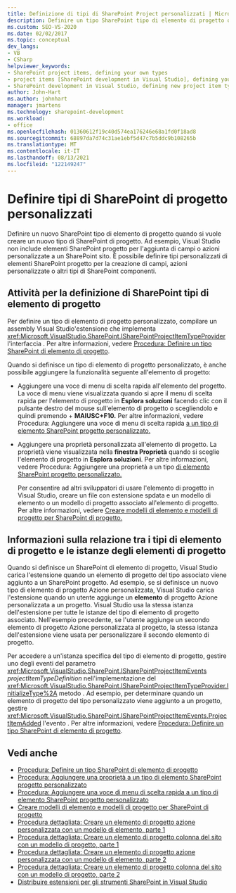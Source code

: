 ```yaml
---
title: Definizione di tipi di SharePoint Project personalizzati | Microsoft Docs
description: Definire un tipo SharePoint tipo di elemento di progetto quando si vuole creare un nuovo tipo di SharePoint di progetto.
ms.custom: SEO-VS-2020
ms.date: 02/02/2017
ms.topic: conceptual
dev_langs:
- VB
- CSharp
helpviewer_keywords:
- SharePoint project items, defining your own types
- project items [SharePoint development in Visual Studio], defining your own types
- SharePoint development in Visual Studio, defining new project item types
author: John-Hart
ms.author: johnhart
manager: jmartens
ms.technology: sharepoint-development
ms.workload:
- office
ms.openlocfilehash: 01360612f19c40d574ea176246e68a1fd0f18ad8
ms.sourcegitcommit: 68897da7d74c31ae1ebf5d47c7b5ddc9b108265b
ms.translationtype: MT
ms.contentlocale: it-IT
ms.lasthandoff: 08/13/2021
ms.locfileid: "122149247"
---
```

# <a name="define-custom-sharepoint-project-item-types"></a>Definire tipi di SharePoint di progetto personalizzati
  Definire un nuovo SharePoint tipo di elemento di progetto quando si vuole creare un nuovo tipo di SharePoint di progetto. Ad esempio, Visual Studio non include elementi SharePoint progetto per l'aggiunta di campi o azioni personalizzate a un SharePoint sito. È possibile definire tipi personalizzati di elementi SharePoint progetto per la creazione di campi, azioni personalizzate o altri tipi di SharePoint componenti.

## <a name="tasks-for-defining-sharepoint-project-item-types"></a>Attività per la definizione di SharePoint tipi di elemento di progetto
 Per definire un tipo di elemento di progetto personalizzato, compilare un assembly Visual Studio'estensione che implementa <xref:Microsoft.VisualStudio.SharePoint.ISharePointProjectItemTypeProvider> l'interfaccia . Per altre informazioni, vedere [Procedura: Definire un tipo SharePoint di elemento di progetto](../sharepoint/how-to-define-a-sharepoint-project-item-type.md).

 Quando si definisce un tipo di elemento di progetto personalizzato, è anche possibile aggiungere la funzionalità seguente all'elemento di progetto:

- Aggiungere una voce di menu di scelta rapida all'elemento del progetto. La voce di menu viene visualizzata quando si apre il menu di scelta rapida per l'elemento di progetto in **Esplora soluzioni** facendo clic con il pulsante destro del mouse sull'elemento di progetto o scegliendolo e quindi premendo + **MAIUSC+F10.** Per altre informazioni, vedere Procedura: Aggiungere una voce di menu di scelta rapida [a un tipo di elemento SharePoint progetto personalizzato.](../sharepoint/how-to-add-a-shortcut-menu-item-to-a-custom-sharepoint-project-item-type.md)

- Aggiungere una proprietà personalizzata all'elemento di progetto. La proprietà viene visualizzata nella **finestra Proprietà** quando si sceglie l'elemento di progetto in **Esplora soluzioni**. Per altre informazioni, vedere Procedura: Aggiungere una proprietà a un tipo [di elemento SharePoint progetto personalizzato.](../sharepoint/how-to-add-a-property-to-a-custom-sharepoint-project-item-type.md)

  Per consentire ad altri sviluppatori di usare l'elemento di progetto in Visual Studio, creare un file con estensione spdata e un modello di elemento o un modello di progetto associato all'elemento di progetto. Per altre informazioni, vedere [Creare modelli di elemento e modelli di progetto per SharePoint di progetto.](../sharepoint/creating-item-templates-and-project-templates-for-sharepoint-project-items.md)

## <a name="understand-the-relationship-between-project-item-types-and-project-item-instances"></a>Informazioni sulla relazione tra i tipi di elemento di progetto e le istanze degli elementi di progetto
 Quando si definisce un SharePoint di elemento di progetto, Visual Studio carica l'estensione quando un elemento di progetto del tipo associato viene aggiunto a un SharePoint progetto. Ad esempio, se si  definisce un nuovo tipo di elemento di progetto Azione personalizzata, Visual Studio carica l'estensione quando un utente aggiunge un **elemento** di progetto Azione personalizzata a un progetto. Visual Studio usa la stessa istanza dell'estensione per tutte le istanze del tipo di elemento di progetto associato. Nell'esempio precedente, se l'utente aggiunge un secondo elemento di progetto Azione personalizzata al progetto, la stessa istanza dell'estensione viene usata per personalizzare il secondo elemento di progetto. 

 Per accedere a un'istanza specifica del tipo di elemento di progetto, gestire uno degli eventi del parametro <xref:Microsoft.VisualStudio.SharePoint.ISharePointProjectItemEvents> *projectItemTypeDefinition* nell'implementazione del <xref:Microsoft.VisualStudio.SharePoint.ISharePointProjectItemTypeProvider.InitializeType%2A> metodo . Ad esempio, per determinare quando un elemento di progetto del tipo personalizzato viene aggiunto a un progetto, gestire <xref:Microsoft.VisualStudio.SharePoint.ISharePointProjectItemEvents.ProjectItemAdded> l'evento . Per altre informazioni, vedere [Procedura: Definire un tipo SharePoint di elemento di progetto](../sharepoint/how-to-define-a-sharepoint-project-item-type.md).

## <a name="see-also"></a>Vedi anche
- [Procedura: Definire un tipo SharePoint di elemento di progetto](../sharepoint/how-to-define-a-sharepoint-project-item-type.md)
- [Procedura: Aggiungere una proprietà a un tipo di elemento SharePoint progetto personalizzato](../sharepoint/how-to-add-a-property-to-a-custom-sharepoint-project-item-type.md)
- [Procedura: Aggiungere una voce di menu di scelta rapida a un tipo di elemento SharePoint progetto personalizzato](../sharepoint/how-to-add-a-shortcut-menu-item-to-a-custom-sharepoint-project-item-type.md)
- [Creare modelli di elemento e modelli di progetto per SharePoint di progetto](../sharepoint/creating-item-templates-and-project-templates-for-sharepoint-project-items.md)
- [Procedura dettagliata: Creare un elemento di progetto azione personalizzata con un modello di elemento, parte 1](../sharepoint/walkthrough-creating-a-custom-action-project-item-with-an-item-template-part-1.md)
- [Procedura dettagliata: Creare un elemento di progetto colonna del sito con un modello di progetto, parte 1](../sharepoint/walkthrough-creating-a-site-column-project-item-with-a-project-template-part-1.md)
- [Procedura dettagliata: Creare un elemento di progetto azione personalizzata con un modello di elemento, parte 2](../sharepoint/walkthrough-creating-a-custom-action-project-item-with-an-item-template-part-2.md)
- [Procedura dettagliata: Creare un elemento di progetto colonna del sito con un modello di progetto, parte 2](../sharepoint/walkthrough-creating-a-site-column-project-item-with-a-project-template-part-2.md)
- [Distribuire estensioni per gli strumenti SharePoint in Visual Studio](../sharepoint/deploying-extensions-for-the-sharepoint-tools-in-visual-studio.md)
